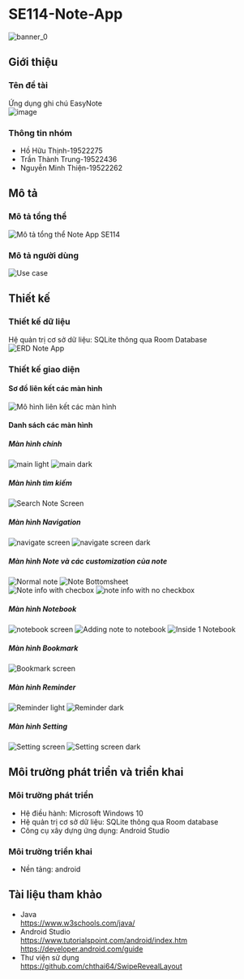 # SE114-Note-App
![banner_0](https://user-images.githubusercontent.com/62055305/123108672-d036c300-d464-11eb-887a-abccf8068ebe.png)
## Giới thiệu
### Tên đề tài 
Ứng dụng ghi chú EasyNote\
![image](https://user-images.githubusercontent.com/62055305/122946806-de70da80-d3a3-11eb-9b47-0b9b41b901ed.png)
### Thông tin nhóm
* Hồ Hữu Thịnh-19522275 
* Trần Thành Trung-19522436 
* Nguyễn Minh Thiện-19522262
## Mô tả
### Mô tả tổng thể 
![Mô tả tổng thể Note App SE114](https://user-images.githubusercontent.com/62055305/123195416-576e5000-d4d2-11eb-826b-f232c5e08dc2.png)
### Mô tả người dùng
![Use case](https://user-images.githubusercontent.com/62055305/123274017-56b6d780-d52d-11eb-8ef5-6b769f488ece.png)
## Thiết kế
### Thiết kế dữ liệu
Hệ quản trị cơ sở dữ liệu: SQLite thông qua Room Database
![ERD Note App](https://user-images.githubusercontent.com/62055305/123108031-4129ab00-d464-11eb-9b12-b72a4693438b.png)
### Thiết kế giao diện
#### Sơ đồ liên kết các màn hình
![Mô hình liên kết các màn hình](https://user-images.githubusercontent.com/62055305/123029216-fa5b9700-d40a-11eb-811b-5224de121f3c.png)
#### Danh sách các màn hình
##### Màn hình chính
![main light](https://user-images.githubusercontent.com/62055305/123032297-e8302780-d40f-11eb-82c6-a1505f0816e4.JPG)
![main dark](https://user-images.githubusercontent.com/62055305/123032302-ea928180-d40f-11eb-8233-07542783c9cb.JPG)
##### Màn hình tìm kiếm
![Search Note Screen](https://user-images.githubusercontent.com/62055305/123032317-f2eabc80-d40f-11eb-855d-d7f363a06dbf.JPG)
##### Màn hình Navigation
![navigate screen](https://user-images.githubusercontent.com/62055305/124143188-1c14e800-dab5-11eb-8124-4e3f04b801c4.JPG)
![navigate screen dark](https://user-images.githubusercontent.com/62055305/124143196-1d461500-dab5-11eb-9fec-dab38fbb1401.JPG)
##### Màn hình Note và các customization của note
![Normal note](https://user-images.githubusercontent.com/62055305/123032588-5f65bb80-d410-11eb-956c-47fb254e32d6.JPG)
![Note Bottomsheet](https://user-images.githubusercontent.com/62055305/123032372-072eb980-d410-11eb-8169-1e6df86cac51.JPG) \
![Note info with checbox](https://user-images.githubusercontent.com/62055305/123032390-10b82180-d410-11eb-9ff6-ed0798dba410.JPG)
![note info with no checkbox](https://user-images.githubusercontent.com/62055305/123032656-815f3e00-d410-11eb-914e-a801e697347c.JPG)
##### Màn hình Notebook
![notebook screen](https://user-images.githubusercontent.com/62055305/123032673-8e7c2d00-d410-11eb-9d8d-736b0650401b.JPG)
![Adding note to notebook](https://user-images.githubusercontent.com/62055305/123032838-e4e96b80-d410-11eb-8346-cefc674f8f00.JPG)
![Inside 1 Notebook](https://user-images.githubusercontent.com/62055305/123032774-bf5c6200-d410-11eb-999a-cea2054f3029.JPG)
##### Màn hình Bookmark
![Bookmark screen](https://user-images.githubusercontent.com/62055305/123032699-9b991c00-d410-11eb-9425-1f3324332e3d.JPG)
##### Màn hình Reminder
![Reminder light](https://user-images.githubusercontent.com/62055305/124143074-03a4cd80-dab5-11eb-8000-83ad6a83d04f.JPG)
![Reminder dark](https://user-images.githubusercontent.com/62055305/124143077-04d5fa80-dab5-11eb-8f89-bd8aa4657c5e.JPG)
##### Màn hình Setting
![Setting screen](https://user-images.githubusercontent.com/62055305/124143044-fd165600-dab4-11eb-8bdb-bca82c39b9bc.JPG)
![Setting screen dark](https://user-images.githubusercontent.com/62055305/124143052-fee01980-dab4-11eb-88f3-1df6b9c6bb15.JPG)
## Môi trường phát triển và triển khai
### Môi trường phát triển
* Hệ điều hành: Microsoft Windows 10
* Hệ quản trị cơ sở dữ liệu: SQLite thông qua Room database
* Công cụ xây dựng ứng dụng: Android Studio
### Môi trường triển khai
* Nền tảng: android
## Tài liệu tham khảo
* Java\
https://www.w3schools.com/java/
* Android Studio\
https://www.tutorialspoint.com/android/index.htm \
https://developer.android.com/guide
* Thư viện sử dụng\
https://github.com/chthai64/SwipeRevealLayout
